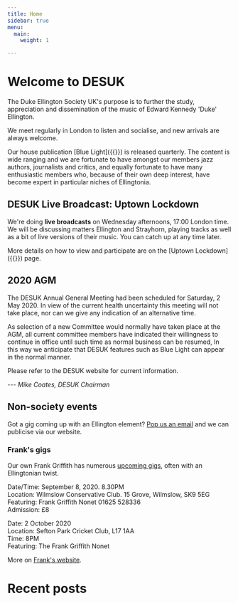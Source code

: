 ```yaml
---
title: Home
sidebar: true
menu:
  main:
    weight: 1

---
```

# Welcome to DESUK

The Duke Ellington Society UK's purpose is to further the study, appreciation and dissemination of the music of Edward Kennedy 'Duke' Ellington.

We meet regularly in London to listen and socialise, and new arrivals are always welcome.

Our house publication [Blue Light]({{<relref blue_light>}}) is released quarterly. The content is wide ranging and we are fortunate to have amongst our members jazz authors, journalists and critics, and equally fortunate to have many enthusiastic members who, because of their own deep interest, have become expert in particular niches of Ellingtonia.

## DESUK Live Broadcast: Uptown Lockdown

We're doing **live broadcasts** on Wednesday afternoons, 17:00 London time. We will be discussing matters Ellington and Strayhorn, playing tracks as well as a bit of live versions of their music. You can catch up at any time later.

More details on how to view and participate are on the [Uptown Lockdown]({{<relref uptown_lockdown>}}) page.

## 2020 AGM

The DESUK Annual General Meeting had been scheduled for Saturday, 2 May 2020. In view of the current health uncertainty  this meeting will not take place, nor can we give any indication of an alternative time.

As selection of a new Committee would normally have taken place at the AGM, all current committee members have indicated their willingness to continue in office until such time as normal business can be resumed, In this way we anticipate that DESUK features such as Blue Light can appear in the normal manner.

Please refer to the DESUK website for current information.

--- *Mike Coates, DESUK Chairman*

## Non-society events

Got a gig coming up with an Ellington element? <a href="mailto:desuk@dukeellington.org.uk">Pop us an email</a> and we can publicise via our website.

### Frank's gigs

Our own Frank Griffith has numerous [upcoming gigs](http://www.frankgriffith.co.uk), often with an Ellingtonian twist.

Date/Time: September 8, 2020. 8.30PM<br/>
Location: Wilmslow Conservative Club. 15 Grove, Wilmslow, SK9 5EG<br/>
Featuring: Frank Griffith Nonet 01625 528336<br/>
Admission: £8<br/>

Date: 2 October 2020<br/>
Location: Sefton Park Cricket Club, L17 1AA<br/>
Time: 8PM<br/>
Featuring: The Frank Griffith Nonet<br/>

More on [Frank's website](http://www.frankgriffith.co.uk).


# Recent posts
